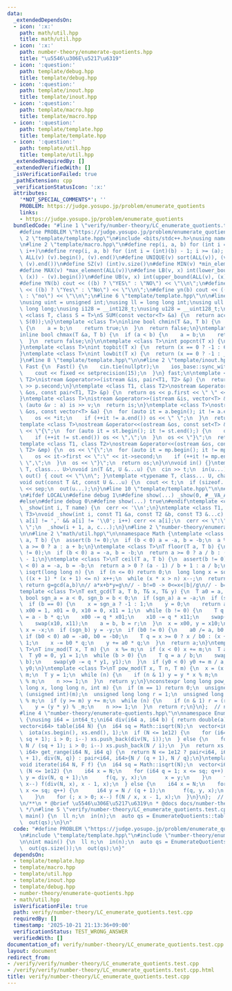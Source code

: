 ```yaml
---
data:
  _extendedDependsOn:
  - icon: ':x:'
    path: math/util.hpp
    title: math/util.hpp
  - icon: ':x:'
    path: number-theory/enumerate-quotients.hpp
    title: "\u5546\u306E\u5217\u6319"
  - icon: ':question:'
    path: template/debug.hpp
    title: template/debug.hpp
  - icon: ':question:'
    path: template/inout.hpp
    title: template/inout.hpp
  - icon: ':question:'
    path: template/macro.hpp
    title: template/macro.hpp
  - icon: ':question:'
    path: template/template.hpp
    title: template/template.hpp
  - icon: ':question:'
    path: template/util.hpp
    title: template/util.hpp
  _extendedRequiredBy: []
  _extendedVerifiedWith: []
  _isVerificationFailed: true
  _pathExtension: cpp
  _verificationStatusIcon: ':x:'
  attributes:
    '*NOT_SPECIAL_COMMENTS*': ''
    PROBLEM: https://judge.yosupo.jp/problem/enumerate_quotients
    links:
    - https://judge.yosupo.jp/problem/enumerate_quotients
  bundledCode: "#line 1 \"verify/number-theory/LC_enumerate_quotients.test.cpp\"\n\
    #define PROBLEM \"https://judge.yosupo.jp/problem/enumerate_quotients\"\n\n#line\
    \ 2 \"template/template.hpp\"\n#include <bits/stdc++.h>\nusing namespace std;\n\
    \n#line 2 \"template/macro.hpp\"\n#define rep(i, a, b) for (int i = (a); i < (int)(b);\
    \ i++)\n#define rrep(i, a, b) for (int i = (int)(b) - 1; i >= (a); i--)\n#define\
    \ ALL(v) (v).begin(), (v).end()\n#define UNIQUE(v) sort(ALL(v)), (v).erase(unique(ALL(v)),\
    \ (v).end())\n#define SZ(v) (int)v.size()\n#define MIN(v) *min_element(ALL(v))\n\
    #define MAX(v) *max_element(ALL(v))\n#define LB(v, x) int(lower_bound(ALL(v),\
    \ (x)) - (v).begin())\n#define UB(v, x) int(upper_bound(ALL(v), (x)) - (v).begin())\n\
    #define YN(b) cout << ((b) ? \"YES\" : \"NO\") << \"\\n\";\n#define Yn(b) cout\
    \ << ((b) ? \"Yes\" : \"No\") << \"\\n\";\n#define yn(b) cout << ((b) ? \"yes\"\
    \ : \"no\") << \"\\n\";\n#line 6 \"template/template.hpp\"\n\n#line 2 \"template/util.hpp\"\
    \nusing uint = unsigned int;\nusing ll = long long int;\nusing ull = unsigned\
    \ long long;\nusing i128 = __int128_t;\nusing u128 = __uint128_t;\n\ntemplate\
    \ <class T, class S = T>\nS SUM(const vector<T> &a) {\n  return accumulate(ALL(a),\
    \ S(0));\n}\ntemplate <class T>\ninline bool chmin(T &a, T b) {\n  if (a > b)\
    \ {\n    a = b;\n    return true;\n  }\n  return false;\n}\ntemplate <class T>\n\
    inline bool chmax(T &a, T b) {\n  if (a < b) {\n    a = b;\n    return true;\n\
    \  }\n  return false;\n}\n\ntemplate <class T>\nint popcnt(T x) {\n  return __builtin_popcountll(x);\n\
    }\ntemplate <class T>\nint topbit(T x) {\n  return (x == 0 ? -1 : 63 - __builtin_clzll(x));\n\
    }\ntemplate <class T>\nint lowbit(T x) {\n  return (x == 0 ? -1 : __builtin_ctzll(x));\n\
    }\n#line 8 \"template/template.hpp\"\n\n#line 2 \"template/inout.hpp\"\nstruct\
    \ Fast {\n  Fast() {\n    cin.tie(nullptr);\n    ios_base::sync_with_stdio(false);\n\
    \    cout << fixed << setprecision(15);\n  }\n} fast;\n\ntemplate <class T1, class\
    \ T2>\nistream &operator>>(istream &is, pair<T1, T2> &p) {\n  return is >> p.first\
    \ >> p.second;\n}\ntemplate <class T1, class T2>\nostream &operator<<(ostream\
    \ &os, const pair<T1, T2> &p) {\n  return os << p.first << \" \" << p.second;\n\
    }\ntemplate <class T>\nistream &operator>>(istream &is, vector<T> &a) {\n  for\
    \ (auto &v : a) is >> v;\n  return is;\n}\ntemplate <class T>\nostream &operator<<(ostream\
    \ &os, const vector<T> &a) {\n  for (auto it = a.begin(); it != a.end();) {\n\
    \    os << *it;\n    if (++it != a.end()) os << \" \";\n  }\n  return os;\n}\n\
    template <class T>\nostream &operator<<(ostream &os, const set<T> &st) {\n  os\
    \ << \"{\";\n  for (auto it = st.begin(); it != st.end();) {\n    os << *it;\n\
    \    if (++it != st.end()) os << \",\";\n  }\n  os << \"}\";\n  return os;\n}\n\
    template <class T1, class T2>\nostream &operator<<(ostream &os, const map<T1,\
    \ T2> &mp) {\n  os << \"{\";\n  for (auto it = mp.begin(); it != mp.end();) {\n\
    \    os << it->first << \":\" << it->second;\n    if (++it != mp.end()) os <<\
    \ \",\";\n  }\n  os << \"}\";\n  return os;\n}\n\nvoid in() {}\ntemplate <typename\
    \ T, class... U>\nvoid in(T &t, U &...u) {\n  cin >> t;\n  in(u...);\n}\nvoid\
    \ out() { cout << \"\\n\"; }\ntemplate <typename T, class... U, char sep = ' '>\n\
    void out(const T &t, const U &...u) {\n  cout << t;\n  if (sizeof...(u)) cout\
    \ << sep;\n  out(u...);\n}\n#line 10 \"template/template.hpp\"\n\n#line 2 \"template/debug.hpp\"\
    \n#ifdef LOCAL\n#define debug 1\n#define show(...) _show(0, #__VA_ARGS__, __VA_ARGS__)\n\
    #else\n#define debug 0\n#define show(...) true\n#endif\ntemplate <class T>\nvoid\
    \ _show(int i, T name) {\n  cerr << '\\n';\n}\ntemplate <class T1, class T2, class...\
    \ T3>\nvoid _show(int i, const T1 &a, const T2 &b, const T3 &...c) {\n  for (;\
    \ a[i] != ',' && a[i] != '\\0'; i++) cerr << a[i];\n  cerr << \":\" << b << \"\
    \ \";\n  _show(i + 1, a, c...);\n}\n#line 2 \"number-theory/enumerate-quotients.hpp\"\
    \n\n#line 2 \"math/util.hpp\"\n\nnamespace Math {\ntemplate <class T>\nT safe_mod(T\
    \ a, T b) {\n  assert(b != 0);\n  if (b < 0) a = -a, b = -b;\n  a %= b;\n  return\
    \ a >= 0 ? a : a + b;\n}\ntemplate <class T>\nT floor(T a, T b) {\n  assert(b\
    \ != 0);\n  if (b < 0) a = -a, b = -b;\n  return a >= 0 ? a / b : (a + 1) / b\
    \ - 1;\n}\ntemplate <class T>\nT ceil(T a, T b) {\n  assert(b != 0);\n  if (b\
    \ < 0) a = -a, b = -b;\n  return a > 0 ? (a - 1) / b + 1 : a / b;\n}\nlong long\
    \ isqrt(long long n) {\n  if (n <= 0) return 0;\n  long long x = sqrt(n);\n  while\
    \ ((x + 1) * (x + 1) <= n) x++;\n  while (x * x > n) x--;\n  return x;\n}\n//\
    \ return g=gcd(a,b)\n// a*x+b*y=g\n// - b!=0 -> 0<=x<|b|/g\n// - b=0  -> ax=g\n\
    template <class T>\nT ext_gcd(T a, T b, T& x, T& y) {\n  T a0 = a, b0 = b;\n \
    \ bool sgn_a = a < 0, sgn_b = b < 0;\n  if (sgn_a) a = -a;\n  if (sgn_b) b = -b;\n\
    \  if (b == 0) {\n    x = sgn_a ? -1 : 1;\n    y = 0;\n    return a;\n  }\n  T\
    \ x00 = 1, x01 = 0, x10 = 0, x11 = 1;\n  while (b != 0) {\n    T q = a / b, r\
    \ = a - b * q;\n    x00 -= q * x01;\n    x10 -= q * x11;\n    swap(x00, x01);\n\
    \    swap(x10, x11);\n    a = b, b = r;\n  }\n  x = x00, y = x10;\n  if (sgn_a)\
    \ x = -x;\n  if (sgn_b) y = -y;\n  if (b0 != 0) {\n    a0 /= a, b0 /= a;\n   \
    \ if (b0 < 0) a0 = -a0, b0 = -b0;\n    T q = x >= 0 ? x / b0 : (x + 1) / b0 -\
    \ 1;\n    x -= b0 * q;\n    y += a0 * q;\n  }\n  return a;\n}\ntemplate <class\
    \ T>\nT inv_mod(T x, T m) {\n  x %= m;\n  if (x < 0) x += m;\n  T a = m, b = x;\n\
    \  T y0 = 0, y1 = 1;\n  while (b > 0) {\n    T q = a / b;\n    swap(a -= q * b,\
    \ b);\n    swap(y0 -= q * y1, y1);\n  }\n  if (y0 < 0) y0 += m / a;\n  return\
    \ y0;\n}\ntemplate <class T>\nT pow_mod(T x, T n, T m) {\n  x = (x % m + m) %\
    \ m;\n  T y = 1;\n  while (n) {\n    if (n & 1) y = y * x % m;\n    x = x * x\
    \ % m;\n    n >>= 1;\n  }\n  return y;\n}\nconstexpr long long pow_mod_constexpr(long\
    \ long x, long long n, int m) {\n  if (m == 1) return 0;\n  unsigned int _m =\
    \ (unsigned int)(m);\n  unsigned long long r = 1;\n  unsigned long long y = x\
    \ % m;\n  if (y >= m) y += m;\n  while (n) {\n    if (n & 1) r = (r * y) % _m;\n\
    \    y = (y * y) % _m;\n    n >>= 1;\n  }\n  return r;\n}\n};  // namespace Math\n\
    #line 4 \"number-theory/enumerate-quotients.hpp\"\n\nnamespace EnumerateQuotients\
    \ {\nusing i64 = int64_t;\ni64 div(i64 a, i64 b) { return double(a) / b; };\n\
    vector<i64> table(i64 N) {\n  i64 sq = Math::isqrt(N);\n  vector<i64> xs(sq);\n\
    \  iota(xs.begin(), xs.end(), 1);\n  if (N <= 1e12) {\n    for (i64 i = div(N,\
    \ sq + 1); i > 0; i--) xs.push_back(div(N, i));\n  } else {\n    for (i64 i =\
    \ N / (sq + 1); i > 0; i--) xs.push_back(N / i);\n  }\n  return xs;\n}\npair<i64,\
    \ i64> get_range(i64 N, i64 q) {\n  return N <= 1e12 ? pair<i64, i64>{div(N, q\
    \ + 1), div(N, q)} : pair<i64, i64>{N / (q + 1), N / q};\n}\ntemplate <class F>\n\
    void iterate(i64 N, F f) {\n  i64 sq = Math::isqrt(N);\n  vector<i64> xs;\n  if\
    \ (N <= 1e12) {\n    i64 x = N;\n    for (i64 q = 1; x <= sq; q++) {\n      i64\
    \ y = div(N, q + 1);\n      f(q, y, x);\n      x = y;\n    }\n    for (; x > 0;\
    \ x--) f(div(N, x), x - 1, x);\n  } else {\n    i64 x = N;\n    for (i64 q = 1;\
    \ x <= sq; q++) {\n      i64 y = N / (q + 1);\n      f(q, y, x);\n      x = y;\n\
    \    }\n    for (; x > 0; x--) f(N / x, x - 1, x);\n  }\n}\n};  // namespace EnumerateQuotients\n\
    \n/**\n * @brief \u5546\u306E\u5217\u6319\n * @docs docs/number-theory/enumerate-quotients.md\n\
    \ */\n#line 5 \"verify/number-theory/LC_enumerate_quotients.test.cpp\"\n\nint\
    \ main() {\n  ll n;\n  in(n);\n  auto qs = EnumerateQuotients::table(n);\n  out(qs.size());\n\
    \  out(qs);\n}\n"
  code: "#define PROBLEM \"https://judge.yosupo.jp/problem/enumerate_quotients\"\n\
    \n#include \"template/template.hpp\"\n#include \"number-theory/enumerate-quotients.hpp\"\
    \n\nint main() {\n  ll n;\n  in(n);\n  auto qs = EnumerateQuotients::table(n);\n\
    \  out(qs.size());\n  out(qs);\n}"
  dependsOn:
  - template/template.hpp
  - template/macro.hpp
  - template/util.hpp
  - template/inout.hpp
  - template/debug.hpp
  - number-theory/enumerate-quotients.hpp
  - math/util.hpp
  isVerificationFile: true
  path: verify/number-theory/LC_enumerate_quotients.test.cpp
  requiredBy: []
  timestamp: '2025-10-21 21:13:36+09:00'
  verificationStatus: TEST_WRONG_ANSWER
  verifiedWith: []
documentation_of: verify/number-theory/LC_enumerate_quotients.test.cpp
layout: document
redirect_from:
- /verify/verify/number-theory/LC_enumerate_quotients.test.cpp
- /verify/verify/number-theory/LC_enumerate_quotients.test.cpp.html
title: verify/number-theory/LC_enumerate_quotients.test.cpp
---
```

